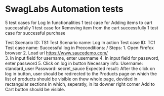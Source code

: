 # SwagLabs Automation tests

5 test cases for Log In functionalities
1 test case for Adding items to cart successfully
1 test case for Removing item from the cart successfully
1 test case for successful purchase

Test Scenario ID: TS1
    Test Scenario name: Log In action
        Test case ID: TC1
            Test case name: Successful log in
                Preconditions: /
                    Steps: 1. Open Firefox browser
                           2. Load url https://www.saucedemo.com/   
                           3. In input field for username, enter username
                           4. In input field for password, enter password
                           5. Click on log in button
                           Necessary info:
                           Username: standard_user
                           Password: secret_sauce
                                Expected result: After the click on log in button, user should be redirected to the Products page on which the list of products should be visible on thew
                                whole page, devided in rectangular sections in which, seperatly, in its downer right corner Add to Cart button should be visible.
